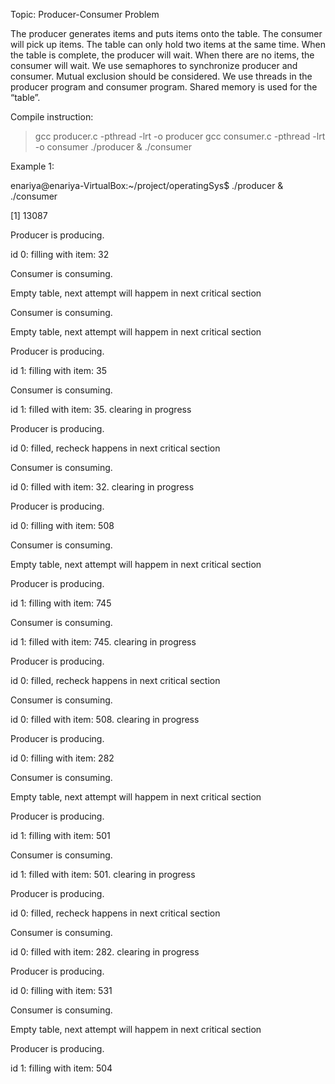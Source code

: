 Topic: Producer-Consumer Problem

The producer generates items and puts items onto the table. The consumer will pick up items. The table can only hold two items at the same time. When the table is complete, the producer will wait. When there are no items, the consumer will wait. We use semaphores to synchronize producer and consumer.  Mutual exclusion should be considered. We use threads in the producer program and consumer program. Shared memory is used for the “table”.

Compile instruction:
> gcc producer.c -pthread -lrt -o producer
> gcc consumer.c -pthread -lrt -o consumer
> ./producer & ./consumer

Example 1:

enariya@enariya-VirtualBox:~/project/operatingSys$ ./producer & ./consumer

[1] 13087

Producer is producing.

id 0: filling with item: 32

Consumer is consuming.

Empty table, next attempt will happem in next critical section

Consumer is consuming.

Empty table, next attempt will happem in next critical section

Producer is producing.

id 1: filling with item: 35

Consumer is consuming.

id 1: filled with item: 35. clearing in progress

Producer is producing.

id 0: filled, recheck happens in next critical section

Consumer is consuming.

id 0: filled with item: 32. clearing in progress

Producer is producing.

id 0: filling with item: 508

Consumer is consuming.

Empty table, next attempt will happem in next critical section

Producer is producing.

id 1: filling with item: 745

Consumer is consuming.

id 1: filled with item: 745. clearing in progress

Producer is producing.

id 0: filled, recheck happens in next critical section

Consumer is consuming.

id 0: filled with item: 508. clearing in progress

Producer is producing.

id 0: filling with item: 282

Consumer is consuming.

Empty table, next attempt will happem in next critical section

Producer is producing.

id 1: filling with item: 501

Consumer is consuming.

id 1: filled with item: 501. clearing in progress

Producer is producing.

id 0: filled, recheck happens in next critical section

Consumer is consuming.

id 0: filled with item: 282. clearing in progress

Producer is producing.

id 0: filling with item: 531

Consumer is consuming.

Empty table, next attempt will happem in next critical section

Producer is producing.

id 1: filling with item: 504
